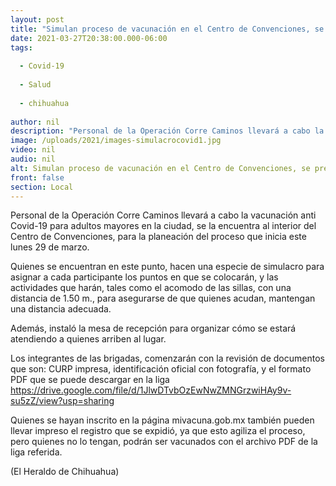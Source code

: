 ```yaml
---
layout: post
title: "Simulan proceso de vacunación en el Centro de Convenciones, se preparan para el lunes"
date: 2021-03-27T20:38:00.000-06:00
tags:
  
  - Covid-19
  
  - Salud
  
  - chihuahua
  
author: nil
description: "Personal de la Operación Corre Caminos llevará a cabo la vacunación anti Covid-19 para adultos mayores en la ciudad, se la encuentra al interior del Centro de Convenciones"
image: /uploads/2021/images-simulacrocovid1.jpg
video: nil
audio: nil
alt: Simulan proceso de vacunación en el Centro de Convenciones, se preparan para el lunes
front: false
section: Local
---
```


Personal de la Operación Corre Caminos llevará a cabo la vacunación anti Covid-19 para adultos mayores en la ciudad, se la encuentra al interior del Centro de Convenciones, para la planeación del proceso que inicia este lunes 29 de marzo.

Quienes se encuentran en este punto, hacen una especie de simulacro para asignar a cada participante los puntos en que se colocarán, y las actividades que harán, tales como el acomodo de las sillas, con una distancia de 1.50 m., para asegurarse de que quienes acudan, mantengan una distancia adecuada.

Además, instaló la mesa de recepción para organizar cómo se estará atendiendo a quienes arriben al lugar.

Los integrantes de las brigadas, comenzarán con la revisión de documentos que son: CURP impresa, identificación oficial con fotografía, y el formato PDF que se puede descargar en la liga https://drive.google.com/file/d/1JlwDTvbOzEwNwZMNGrzwiHAy9v-su5zZ/view?usp=sharing

Quienes se hayan inscrito en la página mivacuna.gob.mx también pueden llevar impreso el registro que se expidió, ya que esto agiliza el proceso, pero quienes no lo tengan, podrán ser vacunados con el archivo PDF de la liga referida.

(El Heraldo de Chihuahua)